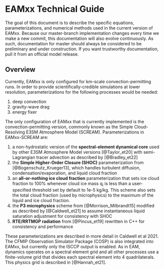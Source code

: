 # EAMxx Technical Guide

The goal of this document is to describe the specific equations, parameterizations, and numerical methods used in the current version of EAMxx. Because our master-branch implementation changes every time we make a new commit, this documentation will also evolve continuously. As such, documentation for master should always be considered to be preliminary and under construction. If you want trustworthy documentation, pull it from an official model release. 

## Overview

Currently, EAMxx is only configured for km-scale convection-permitting runs. In order to provide scientifically-credible simulations at lower resolution, parameterizations for the following processes would be needed:

1. deep convection
2. gravity-wave drag
3. energy fixer

The only configuration of EAMxx that is currently implemented is the convection-permitting version, commonly known as the Simple Cloud-Resolving E3SM Atmosphere Model (SCREAM). Parameterizations in EAMxx-SCREAM are:

1. a non-hydrostatic version of the **spectral-element dynamical core** used by other E3SM Atmosphere Model versions [@Taylor_et20] with semi-Lagrangian tracer advection as described by [@Bradley_et22]
2. the **Simple Higher-Order Closure (SHOC)** parameterization from [@Bogenschutz_Krueger13], which handles turbulent diffusion, condensation/evaporation, and liquid cloud fraction
3. an **all-or-nothing ice cloud fraction** parameterization that sets ice cloud fraction to 100% whenever cloud ice mass q<sub>i</sub> is less than a user-specified threshold set by default to 1e-5 kg/kg. This scheme also sets the total cloud fraction (used by microphysics) to the maximum of the liquid and ice cloud fraction.
4. the **P3 microphysics** scheme from [@Morrison_Milbrandt15] modified as described by [@Caldwell_et21] to assume instantaneous liquid saturation adjustment for consistency with SHOC
5. **RTE/RRTMGP radiation** from [@Pincus_et19] rewritten in C++ for consistency and performance

These parameterizations are described in more detail in Caldwell et al 2021. The CFMIP Observation Simulator Package (COSP) is also integrated into EAMxx, but currently only the ISCCP output is enabled. As in EAM, dynamics operates on a spectral element grid and all other processes use a finite-volume grid that divides each spectral element into 4 quadrilaterals. This physics grid is described in [@Hannah_et21].
